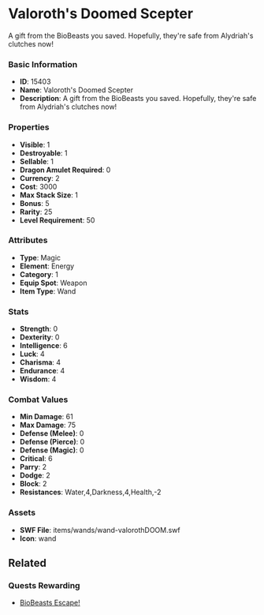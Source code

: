 # Valoroth's Doomed Scepter

A gift from the BioBeasts you saved. Hopefully, they're safe from Alydriah's clutches now!

### Basic Information

- **ID**: 15403
- **Name**: Valoroth&#039;s Doomed Scepter
- **Description**: A gift from the BioBeasts you saved. Hopefully, they&#039;re safe from Alydriah&#039;s clutches now!

### Properties

- **Visible**: 1
- **Destroyable**: 1
- **Sellable**: 1
- **Dragon Amulet Required**: 0
- **Currency**: 2
- **Cost**: 3000
- **Max Stack Size**: 1
- **Bonus**: 5
- **Rarity**: 25
- **Level Requirement**: 50

### Attributes

- **Type**: Magic
- **Element**: Energy
- **Category**: 1
- **Equip Spot**: Weapon
- **Item Type**: Wand

### Stats

- **Strength**: 0
- **Dexterity**: 0
- **Intelligence**: 6
- **Luck**: 4
- **Charisma**: 4
- **Endurance**: 4
- **Wisdom**: 4

### Combat Values

- **Min Damage**: 61
- **Max Damage**: 75
- **Defense (Melee)**: 0
- **Defense (Pierce)**: 0
- **Defense (Magic)**: 0
- **Critical**: 6
- **Parry**: 2
- **Dodge**: 2
- **Block**: 2
- **Resistances**: Water,4,Darkness,4,Health,-2

### Assets

- **SWF File**: items/wands/wand-valorothDOOM.swf
- **Icon**: wand

## Related

### Quests Rewarding

- [BioBeasts Escape!](../quests/1338-biobeasts-escape.md)

